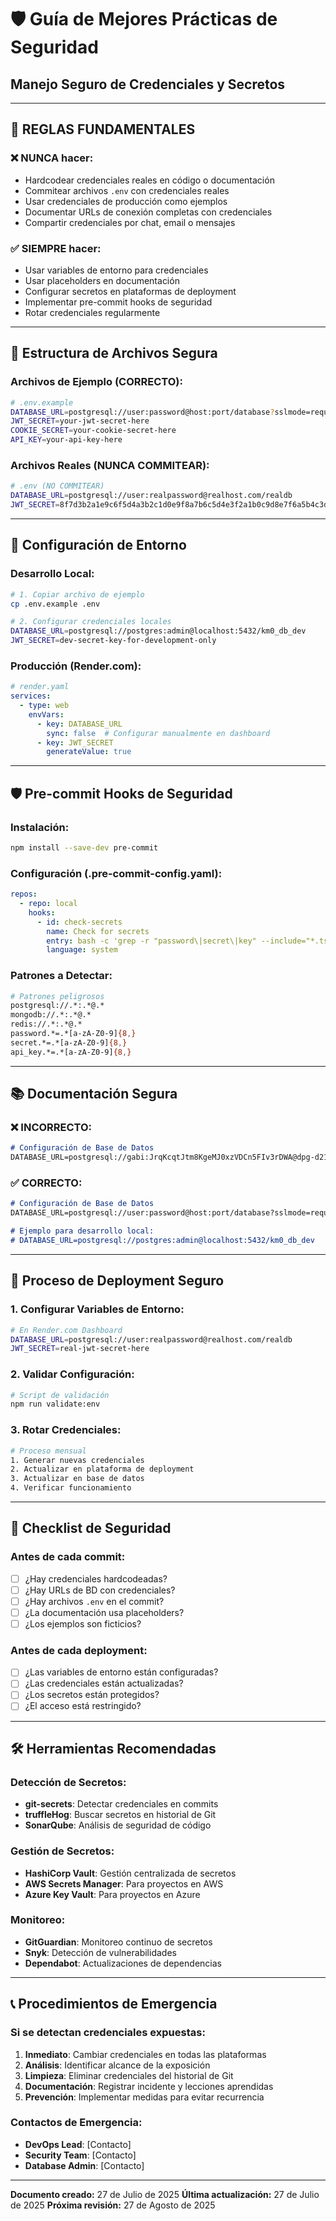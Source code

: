 # 🛡️ Guía de Mejores Prácticas de Seguridad

## **Manejo Seguro de Credenciales y Secretos**

---

## 🚨 **REGLAS FUNDAMENTALES**

### **❌ NUNCA hacer:**

- Hardcodear credenciales reales en código o documentación
- Commitear archivos `.env` con credenciales reales
- Usar credenciales de producción como ejemplos
- Documentar URLs de conexión completas con credenciales
- Compartir credenciales por chat, email o mensajes

### **✅ SIEMPRE hacer:**

- Usar variables de entorno para credenciales
- Usar placeholders en documentación
- Configurar secretos en plataformas de deployment
- Implementar pre-commit hooks de seguridad
- Rotar credenciales regularmente

---

## 📁 **Estructura de Archivos Segura**

### **Archivos de Ejemplo (CORRECTO):**

```bash
# .env.example
DATABASE_URL=postgresql://user:password@host:port/database?sslmode=require
JWT_SECRET=your-jwt-secret-here
COOKIE_SECRET=your-cookie-secret-here
API_KEY=your-api-key-here
```

### **Archivos Reales (NUNCA COMMITEAR):**

```bash
# .env (NO COMMITEAR)
DATABASE_URL=postgresql://user:realpassword@realhost.com/realdb
JWT_SECRET=8f7d3b2a1e9c6f5d4a3b2c1d0e9f8a7b6c5d4e3f2a1b0c9d8e7f6a5b4c3d2e1f0
```

---

## 🔧 **Configuración de Entorno**

### **Desarrollo Local:**

```bash
# 1. Copiar archivo de ejemplo
cp .env.example .env

# 2. Configurar credenciales locales
DATABASE_URL=postgresql://postgres:admin@localhost:5432/km0_db_dev
JWT_SECRET=dev-secret-key-for-development-only
```

### **Producción (Render.com):**

```yaml
# render.yaml
services:
  - type: web
    envVars:
      - key: DATABASE_URL
        sync: false  # Configurar manualmente en dashboard
      - key: JWT_SECRET
        generateValue: true
```

---

## 🛡️ **Pre-commit Hooks de Seguridad**

### **Instalación:**

```bash
npm install --save-dev pre-commit
```

### **Configuración (.pre-commit-config.yaml):**

```yaml
repos:
  - repo: local
    hooks:
      - id: check-secrets
        name: Check for secrets
        entry: bash -c 'grep -r "password\|secret\|key" --include="*.ts" --include="*.js" --include="*.md" . | grep -v "example\|placeholder" && exit 1 || exit 0'
        language: system
```

### **Patrones a Detectar:**

```bash
# Patrones peligrosos
postgresql://.*:.*@.*
mongodb://.*:.*@.*
redis://.*:.*@.*
password.*=.*[a-zA-Z0-9]{8,}
secret.*=.*[a-zA-Z0-9]{8,}
api_key.*=.*[a-zA-Z0-9]{8,}
```

---

## 📚 **Documentación Segura**

### **❌ INCORRECTO:**

```markdown
# Configuración de Base de Datos
DATABASE_URL=postgresql://gabi:JrqKcqtJtm8KgeMJ0xzVDCn5FIv3rDWA@dpg-d21b6hmmcj7s73c4atcg-a.oregon-postgres.render.com/km0_db
```

### **✅ CORRECTO:**

```markdown
# Configuración de Base de Datos
DATABASE_URL=postgresql://user:password@host:port/database?sslmode=require

# Ejemplo para desarrollo local:
# DATABASE_URL=postgresql://postgres:admin@localhost:5432/km0_db_dev
```

---

## 🔄 **Proceso de Deployment Seguro**

### **1. Configurar Variables de Entorno:**

```bash
# En Render.com Dashboard
DATABASE_URL=postgresql://user:realpassword@realhost.com/realdb
JWT_SECRET=real-jwt-secret-here
```

### **2. Validar Configuración:**

```bash
# Script de validación
npm run validate:env
```

### **3. Rotar Credenciales:**

```bash
# Proceso mensual
1. Generar nuevas credenciales
2. Actualizar en plataforma de deployment
3. Actualizar en base de datos
4. Verificar funcionamiento
```

---

## 🚨 **Checklist de Seguridad**

### **Antes de cada commit:**

- [ ] ¿Hay credenciales hardcodeadas?
- [ ] ¿Hay URLs de BD con credenciales?
- [ ] ¿Hay archivos `.env` en el commit?
- [ ] ¿La documentación usa placeholders?
- [ ] ¿Los ejemplos son ficticios?

### **Antes de cada deployment:**

- [ ] ¿Las variables de entorno están configuradas?
- [ ] ¿Las credenciales están actualizadas?
- [ ] ¿Los secretos están protegidos?
- [ ] ¿El acceso está restringido?

---

## 🛠️ **Herramientas Recomendadas**

### **Detección de Secretos:**

- **git-secrets**: Detectar credenciales en commits
- **truffleHog**: Buscar secretos en historial de Git
- **SonarQube**: Análisis de seguridad de código

### **Gestión de Secretos:**

- **HashiCorp Vault**: Gestión centralizada de secretos
- **AWS Secrets Manager**: Para proyectos en AWS
- **Azure Key Vault**: Para proyectos en Azure

### **Monitoreo:**

- **GitGuardian**: Monitoreo continuo de secretos
- **Snyk**: Detección de vulnerabilidades
- **Dependabot**: Actualizaciones de dependencias

---

## 📞 **Procedimientos de Emergencia**

### **Si se detectan credenciales expuestas:**

1. **Inmediato**: Cambiar credenciales en todas las plataformas
2. **Análisis**: Identificar alcance de la exposición
3. **Limpieza**: Eliminar credenciales del historial de Git
4. **Documentación**: Registrar incidente y lecciones aprendidas
5. **Prevención**: Implementar medidas para evitar recurrencia

### **Contactos de Emergencia:**

- **DevOps Lead**: [Contacto]
- **Security Team**: [Contacto]
- **Database Admin**: [Contacto]

---

**Documento creado:** 27 de Julio de 2025
**Última actualización:** 27 de Julio de 2025
**Próxima revisión:** 27 de Agosto de 2025
